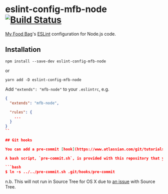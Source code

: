 # eslint-config-mfb-node [![Build Status](https://travis-ci.org/MyFoodBag/eslint-config-mfb-node.svg?branch=master)](https://travis-ci.org/MyFoodBag/eslint-config-mfb-node)

[My Food Bag](https://github.com/MyFoodBag)'s [ESLint](http://eslint.org/) configuration for Node.js code.

## Installation

```
npm install --save-dev eslint-config-mfb-node
```

or

```
yarn add -D eslint-config-mfb-node
```

Add `"extends": "mfb-node"` to your `.eslintrc`, e.g.

```json
{
  "extends": "mfb-node",
  
  "rules": {
    ...
  }
}
``

## Git hooks

You can add a pre-commit [hook](https://www.atlassian.com/git/tutorials/git-hooks/) that will check your code before you commit it.

A bash script, `pre-commit.sh`, is provided with this repository that you can optionally enable by linking to it from the root directory of your project like this:

```bash
$ ln -s ../../pre-commit.sh .git/hooks/pre-commit
```

n.b. This will not run in Source Tree for OS X due to [an issue](https://jira.atlassian.com/browse/SRCTREE-3126) with Source Tree.
